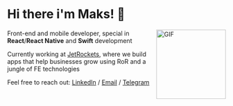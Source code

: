 # Hi there i'm Maks! 👋

<img align="right" alt="GIF" height="160px" src="https://media.giphy.com/media/du3J3cXyzhj75IOgvA/giphy.gif" />

Front-end and mobile developer, special in **React**/**React Native** and **Swift** development&nbsp;&nbsp;&nbsp;

Currently working at [JetRockets](https://jetrockets.com/), where we build apps that help businesses grow using RoR and a jungle of FE technologies

Feel free to reach out:
[LinkedIn](https://www.linkedin.com/in/romanov-maksim/) / [Email](mailto:romanov.maxim.98@gmail.com) / [Telegram](https://t.me/romanovmaksim)
